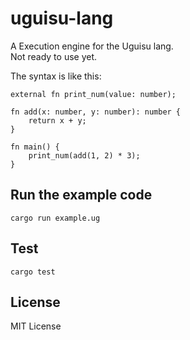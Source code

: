 # uguisu-lang
A Execution engine for the Uguisu lang.  
Not ready to use yet.

The syntax is like this:
```
external fn print_num(value: number);

fn add(x: number, y: number): number {
    return x + y;
}

fn main() {
    print_num(add(1, 2) * 3);
}
```

## Run the example code
```
cargo run example.ug
```

## Test
```
cargo test
```

## License
MIT License
